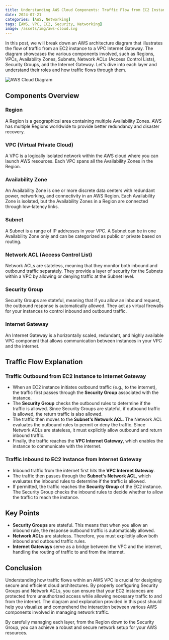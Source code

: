 ```yaml
---
title: Understanding AWS Cloud Components: Traffic Flow from EC2 Instance to VPC Internet Gateway
date: 2024-07-21
categories: [AWS, Networking]
tags: [AWS, VPC, EC2, Security, Networking]
image: /assets/img/aws-cloud.svg
---
```


In this post, we will break down an AWS architecture diagram that illustrates the flow of traffic from an EC2 instance to a VPC Internet Gateway. The diagram showcases the various components involved, such as Regions, VPCs, Availability Zones, Subnets, Network ACLs (Access Control Lists), Security Groups, and the Internet Gateway. Let's dive into each layer and understand their roles and how traffic flows through them.

![AWS Cloud Diagram](/assets/images/aws-cloud-diagram.jpg)

## Components Overview

### Region
A Region is a geographical area containing multiple Availability Zones. AWS has multiple Regions worldwide to provide better redundancy and disaster recovery.

### VPC (Virtual Private Cloud)
A VPC is a logically isolated network within the AWS cloud where you can launch AWS resources. Each VPC spans all the Availability Zones in the Region.

### Availability Zone
An Availability Zone is one or more discrete data centers with redundant power, networking, and connectivity in an AWS Region. Each Availability Zone is isolated, but the Availability Zones in a Region are connected through low-latency links.

### Subnet
A Subnet is a range of IP addresses in your VPC. A Subnet can be in one Availability Zone only and can be categorized as public or private based on routing.

### Network ACL (Access Control List)
Network ACLs are stateless, meaning that they monitor both inbound and outbound traffic separately. They provide a layer of security for the Subnets within a VPC by allowing or denying traffic at the Subnet level.

### Security Group
Security Groups are stateful, meaning that if you allow an inbound request, the outbound response is automatically allowed. They act as virtual firewalls for your instances to control inbound and outbound traffic.

### Internet Gateway
An Internet Gateway is a horizontally scaled, redundant, and highly available VPC component that allows communication between instances in your VPC and the internet.

## Traffic Flow Explanation

### Traffic Outbound from EC2 Instance to Internet Gateway
- When an EC2 instance initiates outbound traffic (e.g., to the internet), the traffic first passes through the **Security Group** associated with the instance.
- The **Security Group** checks the outbound rules to determine if the traffic is allowed. Since Security Groups are stateful, if outbound traffic is allowed, the return traffic is also allowed.
- The traffic then moves to the **Subnet's Network ACL**. The Network ACL evaluates the outbound rules to permit or deny the traffic. Since Network ACLs are stateless, it must explicitly allow outbound and return inbound traffic.
- Finally, the traffic reaches the **VPC Internet Gateway**, which enables the instance to communicate with the internet.

### Traffic Inbound to EC2 Instance from Internet Gateway
- Inbound traffic from the internet first hits the **VPC Internet Gateway**.
- The traffic then passes through the **Subnet's Network ACL**, which evaluates the inbound rules to determine if the traffic is allowed.
- If permitted, the traffic reaches the **Security Group** of the EC2 instance. The Security Group checks the inbound rules to decide whether to allow the traffic to reach the instance.

## Key Points

- **Security Groups** are stateful. This means that when you allow an inbound rule, the response outbound traffic is automatically allowed.
- **Network ACLs** are stateless. Therefore, you must explicitly allow both inbound and outbound traffic rules.
- **Internet Gateways** serve as a bridge between the VPC and the internet, handling the routing of traffic to and from the internet.

## Conclusion

Understanding how traffic flows within an AWS VPC is crucial for designing secure and efficient cloud architectures. By properly configuring Security Groups and Network ACLs, you can ensure that your EC2 instances are protected from unauthorized access while allowing necessary traffic to and from the internet. The diagram and explanation provided in this post should help you visualize and comprehend the interaction between various AWS components involved in managing network traffic.

By carefully managing each layer, from the Region down to the Security Group, you can achieve a robust and secure network setup for your AWS resources.
